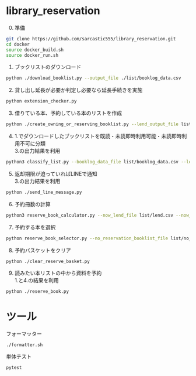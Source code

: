 # library_reservation

0. 準備
```bash
git clone https://github.com/sarcastic555/library_reservation.git
cd docker
source docker_build.sh
source docker_run.sh
```

1. ブックリストのダウンロード
```bash
python ./download_booklist.py --output_file ./list/booklog_data.csv
```

2. 貸し出し延長が必要か判定し必要なら延長手続きを実施
```bash
python extension_checker.py
```

3. 借りている本、予約している本のリストを作成
```bash
python ./create_owning_or_reserving_booklist.py --lend_output_file list/lend.csv --reserve_output_file list/reserve.csv
```

4. 1.でダウンロードしたブックリストを既読・未読即時利用可能・未読即時利用不可に分類  
3.の出力結果を利用
```bash
python3 classify_list.py --booklog_data_file list/booklog_data.csv --lend_file list/lend.csv --reserve_file list/reserve.csv --output_not_found_file list/not_found.csv --output_no_reservation_file list/no_reservation.csv --output_has_reservation_file list/has_reservation.csv
```

5. 返却期限が迫っていればLINEで通知  
3.の出力結果を利用
```bash
python ./send_line_message.py
```

6. 予約冊数の計算
```bash
python3 reserve_book_calculator.py --now_lend_file list/lend.csv --now_reserve_file list/reserve.csv --no_reservation_file list/no_reservation.csv --has_reservation_file list/has_reservation.csv --output_shortwait_reserve_size_file result/shortwait_reserve_size.csv --output_longwait_reserve_size_file result/longwait_reserve_size.csv --output_report_file result/report.html
```

7. 予約する本を選択
```bash
python reserve_book_selector.py --no_reservation_booklist_file list/no_reservation.csv --has_reservation_booklist_file list/has_reservation.csv --shortwait_reserve_ok_num_file result/shortwait_reserve_size.csv --longwait_reserve_book_num_file result/longwait_reserve_size.csv --lend_file list/lend.csv --output_shortwait_reserve_list list/shortwait_reserve_list.csv --output_longwait_reserve_list list/longwait_reserve_list.csv
```

8. 予約バスケットをクリア
```bash
python ./clear_reserve_basket.py
```

9. 読みたい本リストの中から資料を予約  
1.と4.の結果を利用
```
python ./reserve_book.py
```

# ツール
フォーマッター
```
./formatter.sh
```
単体テスト
```
pytest
```
